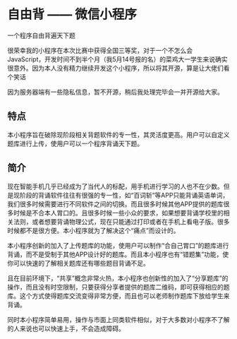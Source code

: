 # 自由背 —— 微信小程序 
一个程序自由背遍天下题

很荣幸我的小程序在本次比赛中获得全国三等奖，对于一个不怎么会JavaScript，开发时间不到半个月（我5月14号报的名）的菜鸡大一学生来说确实很意外。因为本人没有精力继续开发这个小程序，所以将其开源，算是让大佬们看个笑话

因为服务器端有一些隐私信息，暂不开源，稍后我处理完毕会一并开源给大家。
## 特点
本小程序旨在破除现阶段相关背题软件的专一性，其灵活度更高。用户可以自定义题库进行上传，使用户可以一个程序背诵天下题。
## 简介
现在智能手机几乎已经成为了当代人的标配，用手机进行学习的人也不在少数。但是现阶段的背诵软件往往有很强的专一性，如“百词斩”等APP只能背诵英语单词，我们很多时候需要进行不同软件之间的切换。而且很多时候其他APP提供的题库很多时候是不合本人胃口的。且很多时候一些小众的要求，如果想要背诵学校里的相关法则，或者想要背诵物理公式，现在只能通过打印或者在手机上看电子版。很多时候都不是很方便。本小程序就为了解决这个“痛点”而设计的。

本小程序创新的加入了上传题库的功能，使用户可以制作“合自己胃口”的题库进行背诵，而不是受制于其他APP设计好的题库。而且本小程序也有“错题集”功能，使你可以快速的了解相关题库还有哪些题目背诵不足。

且在目前环境下，“共享”概念非常火热，本小程序也创新性的加入了“分享题库”的操作，而且没有时空限制，只要获得分享者提供的题库二维码，即可获得相应的题库。这个方式使得题库交流变得非常方便，而且也可以老师制作题库下放给学生来背诵。

同时本小程序简单易用，操作与市面上同类软件相似，对于大多数对小程序不了解的人来说也可以快速上手，不会造成障碍。
